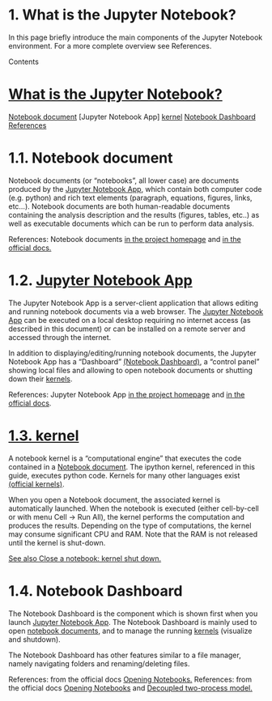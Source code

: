 # 1. What is the Jupyter Notebook?
In this page briefly introduce the main components of the Jupyter Notebook environment. For a more complete overview see References.

Contents

#  [What is the Jupyter Notebook?](https://jupyter-notebook-beginner-guide.readthedocs.io/en/latest/what_is_jupyter.html#what-is-the-jupyter-notebook)
[Notebook document](https://jupyter-notebook-beginner-guide.readthedocs.io/en/latest/what_is_jupyter.html#notebook-document)
[Jupyter Notebook App]
[kernel](https://jupyter-notebook-beginner-guide.readthedocs.io/en/latest/what_is_jupyter.html#kernel)
[Notebook Dashboard](https://jupyter-notebook-beginner-guide.readthedocs.io/en/latest/what_is_jupyter.html#notebook-dashboard)
[References](https://jupyter-notebook-beginner-guide.readthedocs.io/en/latest/what_is_jupyter.html#references)

# 1.1. Notebook document
Notebook documents (or “notebooks”, all lower case) are documents produced by the [Jupyter Notebook App](https://jupyter-notebook-beginner-guide.readthedocs.io/en/latest/what_is_jupyter.html#notebook-app), which contain both computer code (e.g. python) and rich text elements (paragraph, equations, figures, links, etc…). Notebook documents are both human-readable documents containing the analysis description and the results (figures, tables, etc..) as well as executable documents which can be run to perform data analysis.

References: Notebook documents [in the project homepage](https://ipython.org/notebook.html#notebook-documents) and [in the official docs.](https://jupyter-notebook.readthedocs.io/en/latest/notebook.html#notebook-documents)

# 1.2. [Jupyter Notebook App](https://jupyter-notebook.readthedocs.io/en/latest/)
The Jupyter Notebook App is a server-client application that allows editing and running notebook documents via a web browser. The [Jupyter Notebook App](https://jupyter-notebook-beginner-guide.readthedocs.io/en/latest/what_is_jupyter.html#notebook-app) can be executed on a local desktop requiring no internet access (as described in this document) or can be installed on a remote server and accessed through the internet.

In addition to displaying/editing/running notebook documents, the Jupyter Notebook App has a “Dashboard” [(Notebook Dashboard)](https://jupyter-notebook-beginner-guide.readthedocs.io/en/latest/what_is_jupyter.html#dashboard), a “control panel” showing local files and allowing to open notebook documents or shutting down their [kernels](https://jupyter-notebook-beginner-guide.readthedocs.io/en/latest/what_is_jupyter.html#kernel).

References: Jupyter Notebook App [in the project homepage](https://ipython.org/notebook.html) and [in the official docs](https://jupyter-notebook.readthedocs.io/en/stable/).

# [1.3. kernel](https://docs.jupyter.org/en/latest/projects/kernels.html)
A notebook kernel is a “computational engine” that executes the code contained in a [Notebook document](https://jupyter-notebook-beginner-guide.readthedocs.io/en/latest/what_is_jupyter.html#notebook-document). The ipython kernel, referenced in this guide, executes python code. Kernels for many other languages exist [(official kernels)](https://docs.jupyter.org/en/latest/#kernels).

When you open a Notebook document, the associated kernel is automatically launched. When the notebook is executed (either cell-by-cell or with menu Cell -> Run All), the kernel performs the computation and produces the results. Depending on the type of computations, the kernel may consume significant CPU and RAM. Note that the RAM is not released until the kernel is shut-down.

[See also Close a notebook: kernel shut down.](https://jupyter-notebook-beginner-guide.readthedocs.io/en/latest/execute.html#kernel-shutdown)

# 1.4. Notebook Dashboard
The Notebook Dashboard is the component which is shown first when you launch [Jupyter Notebook App](https://jupyter-notebook-beginner-guide.readthedocs.io/en/latest/what_is_jupyter.html#notebook-app). The Notebook Dashboard is mainly used to open [notebook documents](https://jupyter-notebook-beginner-guide.readthedocs.io/en/latest/what_is_jupyter.html#notebook-document), and to manage the running [kernels](https://jupyter-notebook-beginner-guide.readthedocs.io/en/latest/what_is_jupyter.html#kernel) (visualize and shutdown).

The Notebook Dashboard has other features similar to a file manager, namely navigating folders and renaming/deleting files.

References: from the official docs [Opening Notebooks.](https://jupyter-notebook.readthedocs.io/en/latest/notebook.html#opening-notebooks)
References: from the official docs [Opening Notebooks](https://jupyter-notebook.readthedocs.io/en/latest/notebook.html#opening-notebooks) and [Decoupled two-process model.](https://ipython.org/ipython-doc/stable/overview.html#ipythonzmq)
